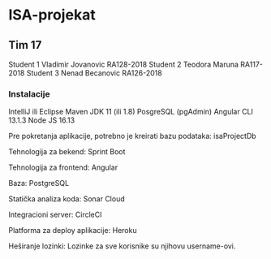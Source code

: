 # ISA-projekat
## Tim 17
Student 1 Vladimir Jovanovic RA128-2018
Student 2 Teodora Maruna RA117-2018
Student 3 Nenad Becanovic RA126-2018

### Instalacije
IntelliJ ili Eclipse
Maven
JDK 11 (ili 1.8)
PosgreSQL (pgAdmin)
Angular CLI 13.1.3
Node JS 16.13

Pre pokretanja aplikacije, potrebno je kreirati bazu podataka: isaProjectDb

Tehnologija za bekend:
Sprint Boot

Tehnologija za frontend:
Angular

Baza:
PostgreSQL

Statička analiza koda:
Sonar Cloud

Integracioni server:
CircleCI

Platforma za deploy aplikacije:
Heroku

Heširanje lozinki:
Lozinke za sve korisnike su njihovu username-ovi.